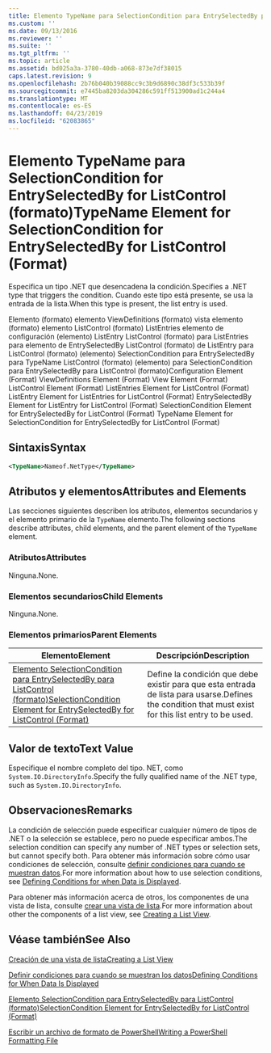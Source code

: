 ```yaml
---
title: Elemento TypeName para SelectionCondition para EntrySelectedBy para ListControl (formato) | Microsoft Docs
ms.custom: ''
ms.date: 09/13/2016
ms.reviewer: ''
ms.suite: ''
ms.tgt_pltfrm: ''
ms.topic: article
ms.assetid: bd025a3a-3780-40db-a068-873e7df38015
caps.latest.revision: 9
ms.openlocfilehash: 2b76b040b39088cc9c3b9d6890c38df3c533b39f
ms.sourcegitcommit: e7445ba8203da304286c591ff513900ad1c244a4
ms.translationtype: MT
ms.contentlocale: es-ES
ms.lasthandoff: 04/23/2019
ms.locfileid: "62083865"
---
```

# <a name="typename-element-for-selectioncondition-for-entryselectedby-for-listcontrol-format"></a><span data-ttu-id="bedf6-102">Elemento TypeName para SelectionCondition for EntrySelectedBy for ListControl (formato)</span><span class="sxs-lookup"><span data-stu-id="bedf6-102">TypeName Element for SelectionCondition for EntrySelectedBy for ListControl (Format)</span></span>

<span data-ttu-id="bedf6-103">Especifica un tipo .NET que desencadena la condición.</span><span class="sxs-lookup"><span data-stu-id="bedf6-103">Specifies a .NET type that triggers the condition.</span></span> <span data-ttu-id="bedf6-104">Cuando este tipo está presente, se usa la entrada de la lista.</span><span class="sxs-lookup"><span data-stu-id="bedf6-104">When this type is present, the list entry is used.</span></span>

<span data-ttu-id="bedf6-105">Elemento (formato) elemento ViewDefinitions (formato) vista elemento (formato) elemento ListControl (formato) ListEntries elemento de configuración (elemento) ListEntry ListControl (formato) para ListEntries para elemento de EntrySelectedBy ListControl (formato) de ListEntry para ListControl (formato) (elemento) SelectionCondition para EntrySelectedBy para TypeName ListControl (formato) (elemento) para SelectionCondition para EntrySelectedBy para ListControl (formato)</span><span class="sxs-lookup"><span data-stu-id="bedf6-105">Configuration Element (Format) ViewDefinitions Element (Format) View Element (Format) ListControl Element (Format) ListEntries Element for ListControl (Format) ListEntry Element for ListEntries for ListControl (Format) EntrySelectedBy Element for ListEntry for ListControl (Format) SelectionCondition Element for EntrySelectedBy for ListControl (Format) TypeName Element for SelectionCondition for EntrySelectedBy for ListControl (Format)</span></span>

## <a name="syntax"></a><span data-ttu-id="bedf6-106">Sintaxis</span><span class="sxs-lookup"><span data-stu-id="bedf6-106">Syntax</span></span>

```xml
<TypeName>Nameof.NetType</TypeName>
```

## <a name="attributes-and-elements"></a><span data-ttu-id="bedf6-107">Atributos y elementos</span><span class="sxs-lookup"><span data-stu-id="bedf6-107">Attributes and Elements</span></span>

<span data-ttu-id="bedf6-108">Las secciones siguientes describen los atributos, elementos secundarios y el elemento primario de la `TypeName` elemento.</span><span class="sxs-lookup"><span data-stu-id="bedf6-108">The following sections describe attributes, child elements, and the parent element of the `TypeName` element.</span></span>

### <a name="attributes"></a><span data-ttu-id="bedf6-109">Atributos</span><span class="sxs-lookup"><span data-stu-id="bedf6-109">Attributes</span></span>

<span data-ttu-id="bedf6-110">Ninguna.</span><span class="sxs-lookup"><span data-stu-id="bedf6-110">None.</span></span>

### <a name="child-elements"></a><span data-ttu-id="bedf6-111">Elementos secundarios</span><span class="sxs-lookup"><span data-stu-id="bedf6-111">Child Elements</span></span>

<span data-ttu-id="bedf6-112">Ninguna.</span><span class="sxs-lookup"><span data-stu-id="bedf6-112">None.</span></span>

### <a name="parent-elements"></a><span data-ttu-id="bedf6-113">Elementos primarios</span><span class="sxs-lookup"><span data-stu-id="bedf6-113">Parent Elements</span></span>

|<span data-ttu-id="bedf6-114">Elemento</span><span class="sxs-lookup"><span data-stu-id="bedf6-114">Element</span></span>|<span data-ttu-id="bedf6-115">Descripción</span><span class="sxs-lookup"><span data-stu-id="bedf6-115">Description</span></span>|
|-------------|-----------------|
|[<span data-ttu-id="bedf6-116">Elemento SelectionCondition para EntrySelectedBy para ListControl (formato)</span><span class="sxs-lookup"><span data-stu-id="bedf6-116">SelectionCondition Element for EntrySelectedBy for ListControl (Format)</span></span>](./selectioncondition-element-for-entryselectedby-for-listcontrol-format.md)|<span data-ttu-id="bedf6-117">Define la condición que debe existir para que esta entrada de lista para usarse.</span><span class="sxs-lookup"><span data-stu-id="bedf6-117">Defines the condition that must exist for this list entry to be used.</span></span>|

## <a name="text-value"></a><span data-ttu-id="bedf6-118">Valor de texto</span><span class="sxs-lookup"><span data-stu-id="bedf6-118">Text Value</span></span>

<span data-ttu-id="bedf6-119">Especifique el nombre completo del tipo. NET, como `System.IO.DirectoryInfo`.</span><span class="sxs-lookup"><span data-stu-id="bedf6-119">Specify the fully qualified name of the .NET type, such as `System.IO.DirectoryInfo`.</span></span>

## <a name="remarks"></a><span data-ttu-id="bedf6-120">Observaciones</span><span class="sxs-lookup"><span data-stu-id="bedf6-120">Remarks</span></span>

<span data-ttu-id="bedf6-121">La condición de selección puede especificar cualquier número de tipos de .NET o la selección se establece, pero no puede especificar ambos.</span><span class="sxs-lookup"><span data-stu-id="bedf6-121">The selection condition can specify any number of .NET types or selection sets, but cannot specify both.</span></span> <span data-ttu-id="bedf6-122">Para obtener más información sobre cómo usar condiciones de selección, consulte [definir condiciones para cuando se muestran datos](./defining-conditions-for-displaying-data.md).</span><span class="sxs-lookup"><span data-stu-id="bedf6-122">For more information about how to use selection conditions, see [Defining Conditions for when Data is Displayed](./defining-conditions-for-displaying-data.md).</span></span>

<span data-ttu-id="bedf6-123">Para obtener más información acerca de otros, los componentes de una vista de lista, consulte [crear una vista de lista](./creating-a-list-view.md).</span><span class="sxs-lookup"><span data-stu-id="bedf6-123">For more information about other the components of a list view, see [Creating a List View](./creating-a-list-view.md).</span></span>

## <a name="see-also"></a><span data-ttu-id="bedf6-124">Véase también</span><span class="sxs-lookup"><span data-stu-id="bedf6-124">See Also</span></span>

[<span data-ttu-id="bedf6-125">Creación de una vista de lista</span><span class="sxs-lookup"><span data-stu-id="bedf6-125">Creating a List View</span></span>](./creating-a-list-view.md)

[<span data-ttu-id="bedf6-126">Definir condiciones para cuando se muestran los datos</span><span class="sxs-lookup"><span data-stu-id="bedf6-126">Defining Conditions for When Data Is Displayed</span></span>](./defining-conditions-for-displaying-data.md)

[<span data-ttu-id="bedf6-127">Elemento SelectionCondition para EntrySelectedBy para ListControl (formato)</span><span class="sxs-lookup"><span data-stu-id="bedf6-127">SelectionCondition Element for EntrySelectedBy for ListControl (Format)</span></span>](./selectioncondition-element-for-entryselectedby-for-listcontrol-format.md)

[<span data-ttu-id="bedf6-128">Escribir un archivo de formato de PowerShell</span><span class="sxs-lookup"><span data-stu-id="bedf6-128">Writing a PowerShell Formatting File</span></span>](./writing-a-powershell-formatting-file.md)
